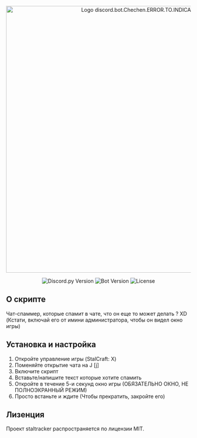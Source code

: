 <p align="center">
      <img src="https://i.ibb.co/48HSDPT/rounded-in-photoretrica-1.png" alt="Logo discord.bot.Chechen.ERROR.TO.INDICATION" width="726">
</p>

<p align="center">
   <img src="https://img.shields.io/badge/https%3A%2F%2Fimg.shields.io%2Fbadge%2Fany_text-Discord.Py-blue?logo=discord&logoColor=%235865F2&label=v2.3.2" alt="Discord.py Version">
   <img src="https://img.shields.io/badge/https%3A%2F%2Fimg.shields.io%2Fbadge%2Fany_text-%D0%92%D0%B5%D1%80%D1%81%D0%B8%D1%8F%20%D0%B1%D0%BE%D1%82%D0%B0-blue?logo=pinboard&logoColor=%235865F2&label=v0.0.3" alt="Bot Version">
   <img src="https://img.shields.io/badge/https%3A%2F%2Fimg.shields.io%2Fbadge%2Fany_text-MIT-blue?label=License&labelColor=107%2C%20255%2C%20112&color=107%2C%20255%2C%20112" alt="License">
</p>

## О скрипте

Чат-спаммер, которые спамит в чате, что он еще то может делать ? XD (Кстати, включай его от имини администратора, чтобы он видел окно игры)

## Установка и настройка

1. Откройте управление игры (StalCraft: X)
2. Поменяйте открытие чата на J [j]
3. Включите скрипт
4. Вставьте/напишите текст которые хотите спамить
5. Откройте в течение 5-и секунд окно игры (ОБЯЗАТЕЛЬНО ОКНО, НЕ ПОЛНОЭКРАННЫЙ РЕЖИМ)
6. Просто встаньте и ждите (Чтобы прекратить, закройте его)


## Лизенция

Проект staltracker распространяется по лицензии MIT.
